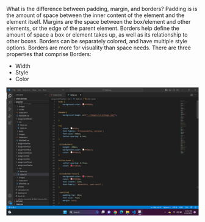 What is the difference between padding, margin, and borders?
Padding is is the amount of space between the inner content of the element and the element itself. 
Margins are the space between the box/element and other elements, or the edge of the parent element.
Borders help define the amount of space a box or element takes up, as well as its relationship to other boxes.
Borders can be separately colored, and have multiple style options. Borders are more for visuality than space needs.
There are three properties that comprise Borders:
- Width
- Style
- Color

![assignmentTwelveScreenshot](./images/assignmentTwelveScreenshot.png)